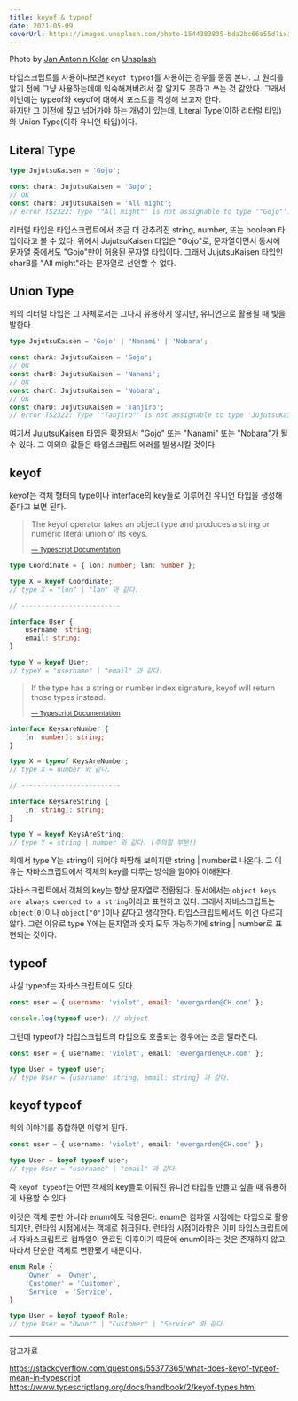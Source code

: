 ```yaml
---
title: keyof & typeof
date: 2021-05-09
coverUrl: https://images.unsplash.com/photo-1544383835-bda2bc66a55d?ixid=MnwxMjA3fDB8MHxwaG90by1wYWdlfHx8fGVufDB8fHx8&ixlib=rb-1.2.1&auto=format&fit=crop&w=1021&q=80
---
```


<span class="photo-reference">Photo by <a href="https://unsplash.com/@jankolar?utm_source=unsplash&utm_medium=referral&utm_content=creditCopyText">Jan Antonin Kolar</a> on <a href="https://unsplash.com/s/photos/sort?utm_source=unsplash&utm_medium=referral&utm_content=creditCopyText">Unsplash</a>
</span>

타입스크립트를 사용하다보면 `keyof typeof`를 사용하는 경우를 종종 본다. 그 원리를 알기 전에 그냥 사용하는데에 익숙해져버려서 잘 알지도 못하고 쓰는 것 같았다. 그래서 이번에는 typeof와 keyof에 대해서 포스트를 작성해 보고자 한다.  
하지만 그 이전에 짚고 넘어가야 하는 개념이 있는데, Literal Type(이하 리터럴 타입)와 Union Type(이하 유니언 타입)이다.

## Literal Type

```ts
type JujutsuKaisen = 'Gojo';

const charA: JujutsuKaisen = 'Gojo';
// OK
const charB: JujutsuKaisen = 'All might';
// error TS2322: Type '"All might"' is not assignable to type '"Gojo"'.
```

리터럴 타입은 타입스크립트에서 조금 더 간추려진 string, number, 또는 boolean 타입이라고 볼 수 있다. 위에서 JujutsuKaisen 타입은 "Gojo"로, 문자열이면서 동시에 문자열 중에서도 "Gojo"만이 허용된 문자열 타입이다. 그래서 JujutsuKaisen 타입인 charB를 "All might"라는 문자열로 선언할 수 없다.

## Union Type

위의 리터럴 타입은 그 자체로서는 그다지 유용하지 않지만, 유니언으로 활용될 때 빛을 발한다.

```ts
type JujutsuKaisen = 'Gojo' | 'Nanami' | 'Nobara';

const charA: JujutsuKaisen = 'Gojo';
// OK
const charB: JujutsuKaisen = 'Nanami';
// OK
const charC: JujutsuKaisen = 'Nobara';
// OK
const charD: JujutsuKaisen = 'Tanjiro';
// error TS2322: Type '"Tanjiro"' is not assignable to type 'JujutsuKaisen'.
```

여기서 JujutsuKaisen 타입은 확장돼서 "Gojo" 또는 "Nanami" 또는 "Nobara"가 될 수 있다. 그 이외의 값들은 타입스크립트 에러를 발생시킬 것이다.

## keyof

keyof는 객체 형태의 type이나 interface의 key들로 이루어진 유니언 타입을 생성해 준다고 보면 된다.

> The keyof operator takes an object type and produces a string or numeric literal union of its keys.
>
> <small class="caption"><a href="https://www.typescriptlang.org/docs/handbook/2/keyof-types.html">— Typescript Documentation</a></small>

```ts
type Coordinate = { lon: number; lan: number };

type X = keyof Coordinate;
// type X = "lon" | "lan" 과 같다.

// -------------------------

interface User {
	username: string;
	email: string;
}

type Y = keyof User;
// typeY = "username" | "email" 과 같다.
```

> If the type has a string or number index signature, keyof will return those types instead.
>
> <small class="caption"><a href="https://www.typescriptlang.org/docs/handbook/2/keyof-types.html">— Typescript Documentation</a></small>

```ts
interface KeysAreNumber {
	[n: number]: string;
}

type X = typeof KeysAreNumber;
// type X = number 와 같다.

// -------------------------

interface KeysAreString {
	[n: string]: string;
}

type Y = keyof KeysAreString;
// type Y = string | number 와 같다. (주의할 부분!)
```

위에서 type Y는 string이 되어야 마땅해 보이지만 string | number로 나온다. 그 이유는 자바스크립트에서 객체의 key를 다루는 방식을 알아야 이해된다.

자바스크립트에서 객체의 key는 항상 문자열로 전환된다. 문서에서는 `object keys are always coerced to a string`이라고 표현하고 있다. 그래서 자바스크립트는 `object[0]`이나 `object["0"]`이나 같다고 생각한다. 타입스크립트에서도 이건 다르지 않다. 그런 이유로 type Y에는 문자열과 숫자 모두 가능하기에 string | number로 표현되는 것이다.

## typeof

사실 typeof는 자바스크립트에도 있다.

```js
const user = { username: 'violet', email: 'evergarden@CH.com' };

console.log(typeof user); // object
```

그런데 typeof가 타입스크립트의 타입으로 호출되는 경우에는 조금 달라진다.

```ts
const user = { username: 'violet', email: 'evergarden@CH.com' };

type User = typeof user;
// type User = {username: string, email: string} 과 같다.
```

## keyof typeof

위의 이야기를 종합하면 이렇게 된다.

```ts
const user = { username: 'violet', email: 'evergarden@CH.com' };

type User = keyof typeof user;
// type User = "username" | "email" 과 같다.
```

즉 `keyof typeof`는 어떤 객체의 key들로 이뤄진 유니언 타입을 만들고 싶을 때 유용하게 사용할 수 있다.

이것은 객체 뿐만 아니라 enum에도 적용된다. enum은 컴파일 시점에는 타입으로 활용되지만, 런타임 시점에서는 객체로 취급된다. 런타임 시점이라함은 이미 타입스크립트에서 자바스크립트로 컴파일이 완료된 이후이기 때문에 enum이라는 것은 존재하지 않고, 따라서 단순한 객체로 변환됐기 때문이다.

```ts
enum Role {
	'Owner' = 'Owner',
	'Customer' = 'Customer',
	'Service' = 'Service',
}

type User = keyof typeof Role;
// type User = "Owner" | "Customer" | "Service" 와 같다.
```

---

참고자료

<a href="https://stackoverflow.com/questions/55377365/what-does-keyof-typeof-mean-in-typescript" target="_blank">https://stackoverflow.com/questions/55377365/what-does-keyof-typeof-mean-in-typescript</a>  
<a href="https://www.typescriptlang.org/docs/handbook/2/keyof-types.html" target="_blank">https://www.typescriptlang.org/docs/handbook/2/keyof-types.html</a>
